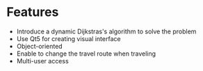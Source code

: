 # Features
  - Introduce a dynamic Dijkstras's algorithm to solve the problem
  - Use Qt5 for creating visual interface
  - Object-oriented
  - Enable to change the travel route when traveling
  - Multi-user access
